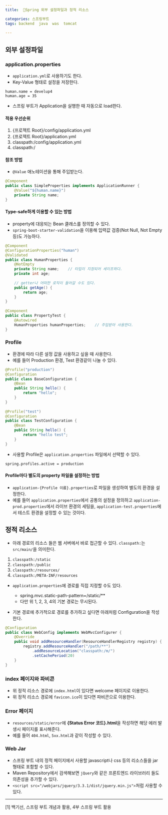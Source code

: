 ```yaml
---
title:  🍃Spring 외부 설정파일과 정적 리소스

categories: 스프링부트 
tags: backend  java  was  tomcat
 
---
```


  
## 외부 설정파일  
### application.properties  
- `application.yml`로 사용하기도 한다.  
- Key-Value 형태로 설정을 저장한다.  
  
```  
human.name = develup4  
human.age = 35  
```  
  
- 스프링 부트가 Application을 실행한 때 자동으로 load한다.  
  
#### 적용 우선순위  
1. {프로젝트 Root}/config/application.yml  
2. {프로젝트 Root}/application.yml  
3. classpath:/config/application.yml  
4. classpath:/  
  
#### 참조 방법  
- `@Value` 애노테이션을 통해 주입받는다.  
  
```java  
@Component  
public class SimpleProperties implements ApplicationRunner {  
    @Value("${human.name}")  
    private String name;  
}  
```  
  
#### Type-safe하게 이용할 수 있는 방법  
 - property에 대응되는 Bean 클래스를 정의할 수 있다.  
 - `spring-boot-starter-validation`을 이용해 입력값 검증(Not Null, Not Empty 등)도 가능하다.  
  
```java  
@Component  
@ConfigurationProperties("human")  
@Validated  
public class HumanProperties {  
	@NotEmpty  
	private String name;	// 타입이 지정되어 세이프하다.  
	private int age;  
  
	// getter나 어떠한 로직이 들어갈 수도 있다.  
	public getAge() {  
		return age;  
	}  
}  
  
@Component  
public class PropertyTest {  
	@Autowired  
	HumanProperties humanProperties;	// 주입받아 사용한다.  
}  
```  
  
### Profile  
- 환경에 따라 다른 설정 값을 사용하고 싶을 때 사용한다.  
- 예를 들어 Production 환경, Test 환경같이 나눌 수 있다.  
  
```java  
@Profile("production")  
@Configuration  
public class BaseConfiguration {  
	@Bean  
	public String hello() {  
		return "hello";  
	}  
}  
  
@Profile("test")  
@Configuration  
public class TestConfiguration {  
	@Bean  
	public String hello() {  
		return "hello test";  
	}  
}  
```  
  
- 사용할 Profile은 `application.properties` 파일에서 선택할 수 있다.  
  
```  
spring.profiles.active = production  
```  
  
#### Profile마다 별도의 property 파일을 설정하는 방법  
- `application-{Profile 이름}.properties`로 파일을 생성하여 별도의 환경을 설정한다.  
- 예를 들어 `application.properties`에서 공통의 설정을 정의하고 `application-prod.properties`에서 라이브 환경의 세팅을, `application-test.properties`에서 테스트 환경을 설정할 수 있는 것이다.  
  
## 정적 리소스  
- 아래 경로의 리소스 들은 웹 서버에서 바로 접근할 수 있다. `classpath:`는 `src/main/`을 의미한다.  
1. `classpath:/static`  
2. `classpath:/public`  
3. `classpath:/resources/`  
4. `classpath:/META-INF/resources`  
  
- `application.properties`에 경로를 직접 지정할 수도 있다.  
	- spring.mvc.static-path-pattern=/static/**  
	- 다만 위 1, 2, 3, 4의 기본 경로는 무시된다.  
	  
- 기본 경로에 추가적으로 경로를 추가하고 싶다면 아래처럼 Configuration을 작성한다.  
  
```java  
@Configuration  
public class WebConfig implements WebMvcConfigurer {  
	@Override  
	public void addResourceHandler(ResourceHandlerRegistry registry) {  
		registry.addResourceHandler("/path/**")  
			.addResourceLocation("classpath:/m/")  
			.setCachePeriod(20)  
	}  
}  
```  
  
### index 페이지와 파비콘  
- 위 정적 리소스 경로에 `index.html`이 있다면 welcome 페이지로 이용한다.  
- 위 정적 리소스 경로에 `favicon.ico`이 있다면 파비콘으로 이용한다.  
  
### Error 페이지  
- `resources/static/error`에 **{Status Error 코드}.html**을 작성하면 해당 에러 발생시 페이지를 표시해준다.  
- 예를 들어 `404.html`, `5xx.html`과 같이 작성할 수 있다.  
  
### Web Jar  
- 스프링 부트 내의 정적 페이지에서 사용할 javascript나 css 등의 리소스들을 jar 형태로 포함할 수 있다.  
- Maven Repository에서 검색해보면 `jQuery`와 같은 프론트엔드 라이브러리 들도 의존성을 추가할 수 있다.  
- `<script src="/webjars/jquery/3.3.1/dist/jquery.min.js">`처럼 사용할 수 있다.  
  
-----  
[1] 백기선, 스프링 부트 개념과 활용, 4부 스프링 부트 활용  
